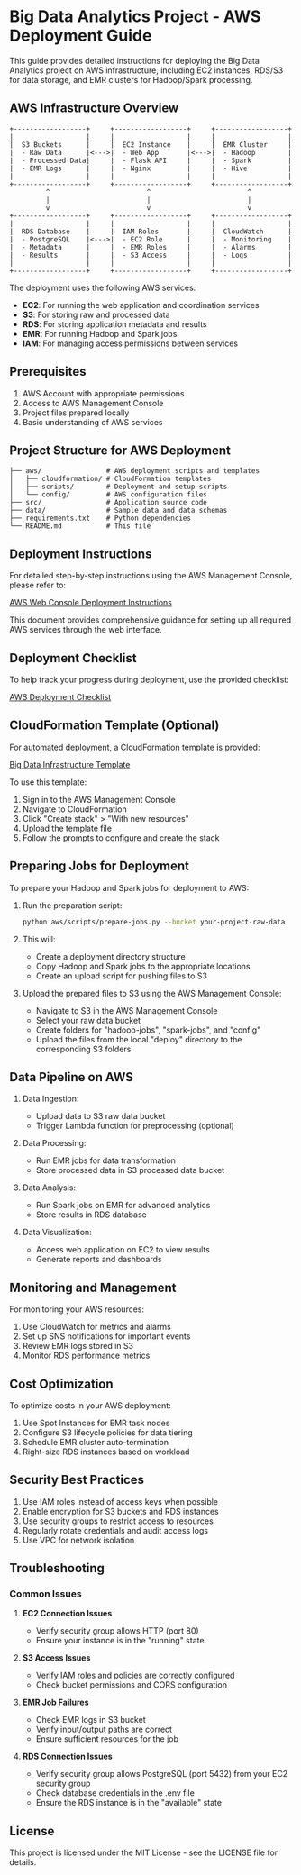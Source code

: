 # Big Data Analytics Project - AWS Deployment Guide

This guide provides detailed instructions for deploying the Big Data Analytics project on AWS infrastructure, including EC2 instances, RDS/S3 for data storage, and EMR clusters for Hadoop/Spark processing.

## AWS Infrastructure Overview

```
+------------------+     +------------------+     +------------------+
|                  |     |                  |     |                  |
|  S3 Buckets      |     |  EC2 Instance    |     |  EMR Cluster     |
|  - Raw Data      |<--->|  - Web App       |<--->|  - Hadoop        |
|  - Processed Data|     |  - Flask API     |     |  - Spark         |
|  - EMR Logs      |     |  - Nginx         |     |  - Hive          |
|                  |     |                  |     |                  |
+------------------+     +------------------+     +------------------+
         ^                        ^                        ^
         |                        |                        |
         v                        v                        v
+------------------+     +------------------+     +------------------+
|                  |     |                  |     |                  |
|  RDS Database    |     |  IAM Roles       |     |  CloudWatch      |
|  - PostgreSQL    |<--->|  - EC2 Role      |     |  - Monitoring    |
|  - Metadata      |     |  - EMR Roles     |     |  - Alarms        |
|  - Results       |     |  - S3 Access     |     |  - Logs          |
|                  |     |                  |     |                  |
+------------------+     +------------------+     +------------------+
```

The deployment uses the following AWS services:
- **EC2**: For running the web application and coordination services
- **S3**: For storing raw and processed data
- **RDS**: For storing application metadata and results
- **EMR**: For running Hadoop and Spark jobs
- **IAM**: For managing access permissions between services

## Prerequisites

1. AWS Account with appropriate permissions
2. Access to AWS Management Console
3. Project files prepared locally
4. Basic understanding of AWS services

## Project Structure for AWS Deployment

```
├── aws/                # AWS deployment scripts and templates
│   ├── cloudformation/ # CloudFormation templates
│   ├── scripts/        # Deployment and setup scripts
│   └── config/         # AWS configuration files
├── src/                # Application source code
├── data/               # Sample data and data schemas
├── requirements.txt    # Python dependencies
└── README.md           # This file
```

## Deployment Instructions

For detailed step-by-step instructions using the AWS Management Console, please refer to:

[AWS Web Console Deployment Instructions](aws/scripts/deploy-instructions.md)

This document provides comprehensive guidance for setting up all required AWS services through the web interface.

## Deployment Checklist

To help track your progress during deployment, use the provided checklist:

[AWS Deployment Checklist](aws/scripts/deployment-checklist.md)

## CloudFormation Template (Optional)

For automated deployment, a CloudFormation template is provided:

[Big Data Infrastructure Template](aws/cloudformation/big-data-infrastructure.yaml)

To use this template:
1. Sign in to the AWS Management Console
2. Navigate to CloudFormation
3. Click "Create stack" > "With new resources"
4. Upload the template file
5. Follow the prompts to configure and create the stack

## Preparing Jobs for Deployment

To prepare your Hadoop and Spark jobs for deployment to AWS:

1. Run the preparation script:
   ```bash
   python aws/scripts/prepare-jobs.py --bucket your-project-raw-data
   ```

2. This will:
   - Create a deployment directory structure
   - Copy Hadoop and Spark jobs to the appropriate locations
   - Create an upload script for pushing files to S3

3. Upload the prepared files to S3 using the AWS Management Console:
   - Navigate to S3 in the AWS Management Console
   - Select your raw data bucket
   - Create folders for "hadoop-jobs", "spark-jobs", and "config"
   - Upload the files from the local "deploy" directory to the corresponding S3 folders

## Data Pipeline on AWS

1. Data Ingestion:
   - Upload data to S3 raw data bucket
   - Trigger Lambda function for preprocessing (optional)

2. Data Processing:
   - Run EMR jobs for data transformation
   - Store processed data in S3 processed data bucket

3. Data Analysis:
   - Run Spark jobs on EMR for advanced analytics
   - Store results in RDS database

4. Data Visualization:
   - Access web application on EC2 to view results
   - Generate reports and dashboards

## Monitoring and Management

For monitoring your AWS resources:

1. Use CloudWatch for metrics and alarms
2. Set up SNS notifications for important events
3. Review EMR logs stored in S3
4. Monitor RDS performance metrics

## Cost Optimization

To optimize costs in your AWS deployment:

1. Use Spot Instances for EMR task nodes
2. Configure S3 lifecycle policies for data tiering
3. Schedule EMR cluster auto-termination
4. Right-size RDS instances based on workload

## Security Best Practices

1. Use IAM roles instead of access keys when possible
2. Enable encryption for S3 buckets and RDS instances
3. Use security groups to restrict access to resources
4. Regularly rotate credentials and audit access logs
5. Use VPC for network isolation

## Troubleshooting

### Common Issues

1. **EC2 Connection Issues**
   - Verify security group allows HTTP (port 80)
   - Ensure your instance is in the "running" state

2. **S3 Access Issues**
   - Verify IAM roles and policies are correctly configured
   - Check bucket permissions and CORS configuration

3. **EMR Job Failures**
   - Check EMR logs in S3 bucket
   - Verify input/output paths are correct
   - Ensure sufficient resources for the job

4. **RDS Connection Issues**
   - Verify security group allows PostgreSQL (port 5432) from your EC2 security group
   - Check database credentials in the .env file
   - Ensure the RDS instance is in the "available" state

## License

This project is licensed under the MIT License - see the LICENSE file for details.
